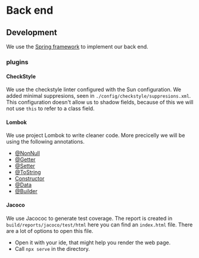 # Back end

## Development

We use the [Spring framework](https://spring.io/) to implement our back end.

### plugins

#### CheckStyle

We use the checkstyle linter configured with the Sun configuration.
We added minimal suppresions, seen in `./config/checkstyle/suppresions.xml`.
This configuration doesn't allow us to shadow fields, because of this we will not use `this` to refer to a class field.

#### Lombok

We use project Lombok to write cleaner code. More precicelly we will be using the following annotations.
* [@NonNull](https://projectlombok.org/features/NonNull)
* [@Getter](https://projectlombok.org/features/GetterSetter)
* [@Setter](https://projectlombok.org/features/GetterSetter)
* [@ToString](https://projectlombok.org/features/ToString)
* [Constructor](https://projectlombok.org/features/constructor)
* [@Data](https://projectlombok.org/features/Data)
* [@Builder](https://projectlombok.org/features/Builder)

#### Jacoco

We use Jacococ to generate test coverage.
The report is created in `build/reports/jacoco/test/html` here you can find an `index.html` file.
There are a lot of options to open this file.
* Open it with your ide, that might help you render the web page.
* Call `npx serve` in the directory.